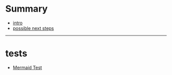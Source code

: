 # Summary

- [intro](./intro.md)
- [possible next steps](./nextSteps.md)

---

# tests

- [Mermaid Test](Tests/mermaid_test.md)
